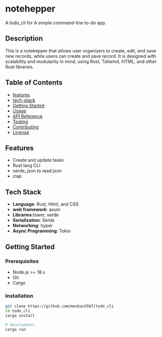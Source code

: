 # notehepper
A todo_cli for A simple command-line to-do app.

## Description
This is a notekepper that allows user organizers to create, edit, and save new records, while users can create and save record. It is designed with scalability and modularity in mind, using Rust, Tailwind, HTML, and other Rust libraries.

## Table of Contents
- [features](#features)
- [tech-stack](#tech-stack)
- [Getting Started](#getting-started)
- [Usage](#usage)
- [API Reference](#api-reference)
- [Testing](#testing)
- [Contributing](#contributing)
- [License](#license)

## Features
- Create and update tasks
- Rust lang CLI
- serde_json to read json
- clap

## Tech Stack
- **Language**: Rust, Html, and CSS
- **web framework**: axum 
- **Libraries**:tower, serde
- **Serialization**: Serde
- **Networking**: hyper
- **Async Programming**: Tokio

## Getting Started

### Prerequisites
- Node.js >= 18.x
- Git
- Cargo

### Installation

```bash
git clone https://github.com/meshach567/todo_cli
cd todo_cli
cargo install

# development
cargo run
